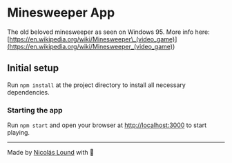 # Minesweeper App

The old beloved minesweeper as seen on Windows 95. More info here: [https://en.wikipedia.org/wiki/Minesweeper\_(video_game)](<https://en.wikipedia.org/wiki/Minesweeper_(video_game)>)

## Initial setup

Run `npm install` at the project directory to install all necessary dependencies.

### Starting the app

Run `npm start` and open your browser at [http://localhost:3000](http://localhost:3000) to start playing.

---

Made by [Nicolás Lound](https://www.linkedin.com/in/nicolaslound/) with 💛
